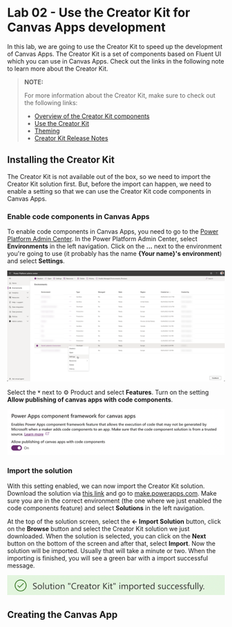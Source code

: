 # Lab 02 - Use the Creator Kit for Canvas Apps development

In this lab, we are going to use the Creator Kit to speed up the development of Canvas Apps. The Creator Kit is a set of components based on Fluent UI which you can use in Canvas Apps. Check out the links in the following note to learn more about the Creator Kit.

> **NOTE:**
>
> For more information about the Creator Kit, make sure to check out the following links:
>
> - [Overview of the Creator Kit components](https://docs.microsoft.com/power-platform/guidance/creator-kit/components)
> - [Use the Creator Kit](https://docs.microsoft.com/power-platform/guidance/creator-kit/creator-kit-explained)
> - [Theming](https://docs.microsoft.com/power-platform/guidance/creator-kit/theme)
> - [Creator Kit Release Notes](https://aka.ms/creatorkitlatestrelease)

## Installing the Creator Kit

The Creator Kit is not available out of the box, so we need to import the Creator Kit solution first. But, before the import can happen, we need to enable a setting so that we can use the Creator Kit code components in Canvas Apps.

### Enable code components in Canvas Apps

To enable code components in Canvas Apps, you need to go to the [Power Platform Admin Center](https://aka.ms/ppac). In the Power Platform Admin Center, select **Environments** in the left navigation. Click on the **...** next to the environment you're going to use (it probably has the name **{Your name}'s environment**) and select **Settings**.

![The environments overview with the selected ellipsis and the context menu open.](./assets/Environment-Settings.png)

Select the **˅** next to ⚙ Product and select **Features**. Turn on the setting **Allow publishing of canvas apps with code components**.

![Code Components setting for Canvas Apps.](assets/Environment-Setting-Code-Components.png)

### Import the solution

With this setting enabled, we can now import the Creator Kit solution. Download the solution via [this link](https://aka.ms/creatorkitdownload) and go to [make.powerapps.com](https://make.powerapps.com). Make sure you are in the correct environment (the one where we just enabled the code components feature) and select **Solutions** in the left navigation.

At the top of the solution screen, select the **← Import Solution** button, click on the **Browse** button and select the Creator Kit solution we just downloaded. When the solution is selected, you can click on the **Next** button on the bottom of the screen and after that, select **Import**. Now the solution will be imported. Usually that will take a minute or two. When the importing is finished, you will see a green bar with a import successful message.

![Solution "Creator Kit" imported successfully message on a green background.](./assets/Creator-Kit-Import-Successful.png)

## Creating the Canvas App
